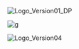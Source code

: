 
![Logo_Version01_DP](https://user-images.githubusercontent.com/113173261/195298769-8e6edf07-fe2a-4359-80e7-cb0b1dee493d.png)


![g](https://user-images.githubusercontent.com/113173261/195299759-c6eb8832-37f3-4d8b-afc4-f8c33bab22e4.png)

![Logo_Version04](https://user-images.githubusercontent.com/113173261/195299858-ab8fa047-4040-416f-92bc-9ba3497569ce.png)
